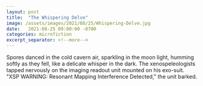 ```yaml
---
layout: post
title:  "The Whispering Delve"
image: /assets/images/2021/08/25/Whispering-Delve.jpg
date:   2021-08-25 09:00:00 -0700
categories: microfiction
excerpt_separator: <!--more-->
---
```

Spores danced in the cold cavern air, sparkling in the moon light, humming softly as they fell, like a delicate whisper in the dark. The xenospeleologists tapped nervously on the imaging readout unit mounted on his exo-suit. "XSP WARNING: Resonant Mapping Interference Detected," the unit barked.